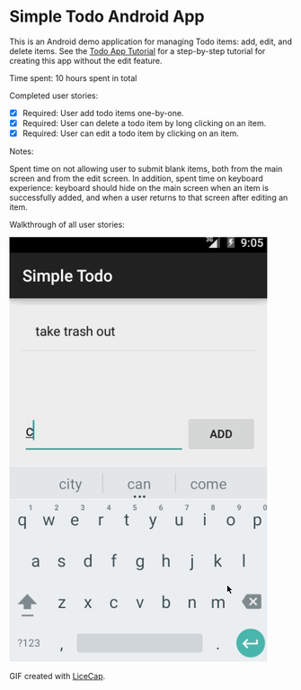 # Simple Todo Android App

This is an Android demo application for managing Todo items: add, edit, and delete items. See the [Todo App Tutorial](https://docs.google.com/a/thoughtworks.com/presentation/d/15JnmfmFa0hJOEkBhG_TeymChLzDzpOTJvBlOj29A9fY/edit#slide=id.gf45d6347_3_0) for a step-by-step tutorial for creating this app without the edit feature.

Time spent: 10 hours spent in total

Completed user stories:

 * [x] Required: User add todo items one-by-one.
 * [x] Required: User can delete a todo item by long clicking on an item.
 * [x] Required: User can edit a todo item by clicking on an item.

Notes:

Spent time on not allowing user to submit blank items, both from the main screen and from the edit screen. In addition, spent time on keyboard experience: keyboard should hide on the main screen when an item is successfully added, and when a user returns to that screen after editing an item.

Walkthrough of all user stories:

![Video Walkthrough](codepath_todo_app_gif.gif)

GIF created with [LiceCap](http://www.cockos.com/licecap/).